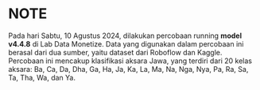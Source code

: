 # NOTE

Pada hari Sabtu, 10 Agustus 2024, dilakukan percobaan running **model v4.4.8** di Lab Data Monetize. Data yang digunakan dalam percobaan ini berasal dari dua sumber, yaitu dataset dari Roboflow dan Kaggle. Percobaan ini mencakup klasifikasi aksara Jawa, yang terdiri dari 20 kelas aksara: Ba, Ca, Da, Dha, Ga, Ha, Ja, Ka, La, Ma, Na, Nga, Nya, Pa, Ra, Sa, Ta, Tha, Wa, dan Ya.